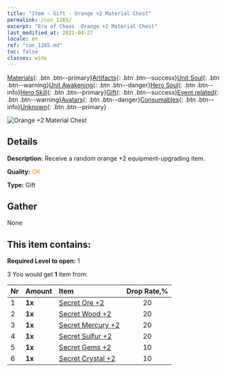 ```yaml
---
title: "Item - Gift - Orange +2 Material Chest"
permalink: /con_1265/
excerpt: "Era of Chaos  Orange +2 Material Chest"
last_modified_at: 2021-04-27
locale: en
ref: "con_1265.md"
toc: false
classes: wide
---
```

 [Materials](/Items/){: .btn .btn--primary}[Artifacts](/Items/Artifacts/){: .btn .btn--success}[Unit Soul](/Items/UnitSoul/){: .btn .btn--warning}[Unit Awakening](/Items/UnitAwakening/){: .btn .btn--danger}[Hero Soul](/Items/HeroSoul/){: .btn .btn--info}[Hero Skill](/Items/HeroSkill/){: .btn .btn--primary}[Gift](/Items/Gift/){: .btn .btn--success}[Event related](/Items/Events/){: .btn .btn--warning}[Avatars](/Items/Avatars/){: .btn .btn--danger}[Consumables](/Items/Consumables/){: .btn .btn--info}[Unknown](/Items/Unknown/){: .btn .btn--primary}

 ![Orange +2 Material Chest](/images/t/i_304002.png)

## Details
 **Description:** Receive a random orange +2 equipment-upgrading item.

 **Quality:** <span style="color: #FF8C00">OK</span>

 **Type:** Gift

## Gather

  None

## This item contains:

 **Required Level to open:** 1

 3 You would get **1** item  from:

  | Nr | Amount |     Item    | Drop Rate,% |
  |:---|:-------|:------------|:---------:|
  | 1 |  **1x** | [Secret Ore +2](/Items/mat_75/) | 20 | 
  | 2 |  **1x** | [Secret Wood +2](/Items/mat_76/) | 20 | 
  | 3 |  **1x** | [Secret Mercury +2](/Items/mat_77/) | 20 | 
  | 4 |  **1x** | [Secret Sulfur +2](/Items/mat_78/) | 20 | 
  | 5 |  **1x** | [Secret Gems +2](/Items/mat_79/) | 10 | 
  | 6 |  **1x** | [Secret Crystal +2](/Items/mat_80/) | 10 | 
